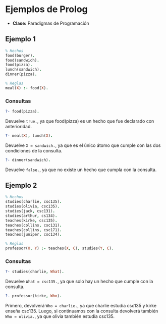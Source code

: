 # Ejemplos de Prolog

-   **Clase:** Paradigmas de Programación

## Ejemplo 1

```prolog
% Hechos
food(burger).
food(sandwich).
food(pizza).
lunch(sandwich).
dinner(pizza).

% Reglas
meal(X) :- food(X).
```

### Consultas

```prolog
?- food(pizza).
```

Devuelve `true.`, ya que food(pizza) es un hecho que fue declarado con anterioridad.

```prolog
?- meal(X), lunch(X).
```

Devuelve `X = sandwich.`, ya que es el único átomo que cumple con las dos condiciones de la consulta.

```prolog
?- dinner(sandwich).
```
Devuelve `false.`, ya que no existe un hecho que cumpla con la consulta.

## Ejemplo 2

```prolog
% Hechos
studies(charlie, csc135).
studies(olivia, csc135).
studies(jack, csc131).
studies(arthur, cs134).
teaches(kirke, csc135).
teaches(collins, csc131).
teaches(collins, csc171).
teaches(juniper, csc134).

% Reglas
professor(X, Y) :- teaches(X, C), studies(Y, C).
```

### Consultas

```prolog
?- studies(charlie, What).
```

Devuelve `What = csc135.`, ya que solo hay un hecho que cumple con la consulta.

```prolog
?- professor(kirke, Who).
```

Primero, devolverá `Who = charlie.`, ya que charlie estudia csc135 y kirke enseña csc135. Luego, si continuamos con la consulta devolverá también `Who = olivia.`, ya que olivia también estudia csc135.